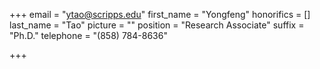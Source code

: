+++
email = "ytao@scripps.edu"
first_name = "Yongfeng"
honorifics = []
last_name = "Tao"
picture = ""
position = "Research Associate"
suffix = "Ph.D."
telephone = "(858) 784-8636"

+++
